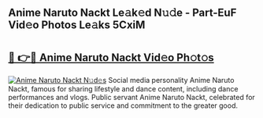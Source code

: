 ## Anime Naruto Nackt Le𝚊k𝚎d N𝚞𝚍e - Part-EuF Vid𝚎o Photos Le𝚊ks 5CxiM

# <h2><a href="http://fb769o.evod.top/?m=Anime+Naruto+Nackt">🔗 👉🔴 Anime Naruto Nackt Vid𝚎o Ph𝚘t𝚘s</a></h2>

[![Anime Naruto Nackt N𝚞d𝚎s](https://i.imgur.com/8V9OHl7.gif)](http://fb769o.evod.top/?m=Anime+Naruto+Nackt)
Social media personality Anime Naruto Nackt, famous for sharing lifestyle and dance content, including dance performances and vlogs. Public servant Anime Naruto Nackt, celebrated for their dedication to public service and commitment to the greater good. 
